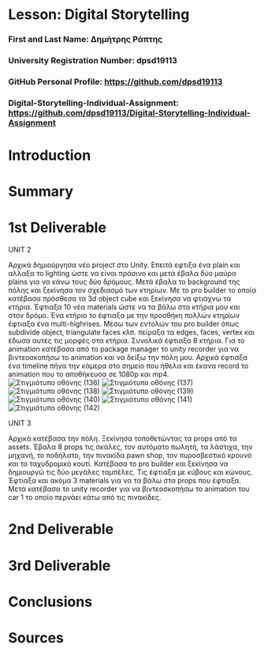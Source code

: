 # Lesson: Digital Storytelling

### First and Last Name: Δημήτρης Ράπτης 
### University Registration Number: dpsd19113
### GitHub Personal Profile: https://github.com/dpsd19113
### Digital-Storytelling-Individual-Assignment: https://github.com/dpsd19113/Digital-Storytelling-Individual-Assignment

# Introduction



# Summary


# 1st Deliverable
UNIT 2

Αρχικά δημιούργησα νέο project στο Unity. Επειτά εφτιξα ένα plain και αλλαξα το lighting ώστε να είναι πράσινο και μετά έβαλα δύο μαύρα plains για να κάνω τους δύο δρόμους. Μετά έβαλα το background της πόλης και ξεκίνησα τον σχεδιασμό των κτηρίων. Με το pro builder το οποία κατέβασα πρόσθεσα τα 3d object cube και ξεκίνησα να φτιάχνω τα κτήρια. Έφτιαξα 10 νέα materials ώστε να τα βάλω στα κτήρια μου και στον δρόμο. Ένα κτήριο το έφτιαξα με την προσθήκη πολλών κτηρίων έφτιαξα ένα multi-highrises. Μέσω των εντολών του pro builder όπως subdivide object, triangulate faces κλπ. πείραξα τα edges, faces, vertex και έδωσα αυτές τις μορφές στα κτήρια. Συνολικά έφτιαξα 8 κτήρια. Για το animation κατέβασα από το package manager το unity recorder για να βιντεοσκοπήσω το animation και να δείξω την πόλη μου. Αρχικά έφτιαξα ένα timeline πήγα την κάμερα στο σημείο που ήθελα και έκανα record το animation που το αποθήκευσα σε 1080p και mp4.
![Στιγμιότυπο οθόνης (136)](https://user-images.githubusercontent.com/100956169/225052902-fece5bc6-e070-40f6-8914-c20f98d6a31b.png)
![Στιγμιότυπο οθόνης (137)](https://user-images.githubusercontent.com/100956169/225052924-67e9897d-67f3-4a93-9d7d-a028c16b14be.png)
![Στιγμιότυπο οθόνης (138)](https://user-images.githubusercontent.com/100956169/225052934-85b50e5e-99b0-493d-803b-c85f291dee80.png)
![Στιγμιότυπο οθόνης (139)](https://user-images.githubusercontent.com/100956169/225052947-72142ca0-ff2c-4add-9b70-7fdfaac90020.png)
![Στιγμιότυπο οθόνης (140)](https://user-images.githubusercontent.com/100956169/225052958-5b93e3c2-2f91-4a19-92d4-92394dcfbcb8.png)
![Στιγμιότυπο οθόνης (141)](https://user-images.githubusercontent.com/100956169/225052974-446fb5e3-f8e6-4a9f-8ef5-6375555422ba.png)
![Στιγμιότυπο οθόνης (142)](https://user-images.githubusercontent.com/100956169/225052998-2f899d0a-71d5-41e0-b122-59e5342d2f0f.png)

UNIT 3

Αρχικά κατέβασα την πόλη. Ξεκίνησα τοποθετώντας τα props από τα assets. Έβαλα 8 props τις σκάλες, τον αυτόματο πωλητή, τα λάστιχα, την μηχανή, το ποδήλατο, την πινακίδα pawn shop, τον πυροσβεστικό κρουνό και το ταχυδρομικό κουτί. Κατέβασα το pro builder και ξεκίνησα να δημιουργώ τις δύο μεγάλες ταμπέλες. Τις έφτιαξα με κύβους και κώνους. Έφτιαξα και ακόμα 3 materials για να τα βάλω στα props που έφτιαξα. Μετά κατέβασα το unity recorder για να βιντεοσκοπήσω το animation του car 1 το οποίο περνάει κάτω από τις πινακίδες.

# 2nd Deliverable


# 3rd Deliverable 


# Conclusions


# Sources
